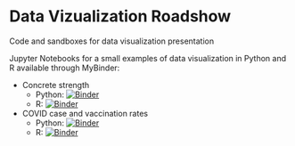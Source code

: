 # Data Vizualization Roadshow

Code and sandboxes for data visualization presentation

Jupyter Notebooks for a small examples of data visualization in Python 
and R available through MyBinder: 

+ Concrete strength
    + Python: [![Binder](https://mybinder.org/badge_logo.svg)](https://mybinder.org/v2/gh/jcoliver/data-viz-roadshow/main?filepath=intro-concrete-seaborn.ipynb)
    + R: [![Binder](https://mybinder.org/badge_logo.svg)](https://mybinder.org/v2/gh/jcoliver/data-viz-roadshow/main?filepath=intro-concrete-ggplot.ipynb)
+ COVID case and vaccination rates
    + Python: [![Binder](https://mybinder.org/badge_logo.svg)](https://mybinder.org/v2/gh/jcoliver/data-viz-roadshow/main?filepath=intro-covid-seaborn.ipynb)
    + R: [![Binder](https://mybinder.org/badge_logo.svg)](https://mybinder.org/v2/gh/jcoliver/data-viz-roadshow/main?filepath=intro-covid-ggplot.ipynb)

